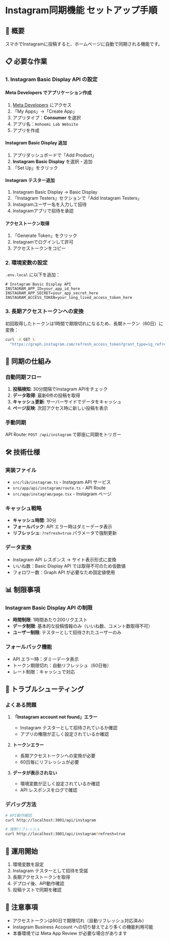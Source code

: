 # Instagram同期機能 セットアップ手順

## 🎯 概要

スマホでInstagramに投稿すると、ホームページに自動で同期される機能です。

## 📋 必要な作業

### 1. Instagram Basic Display API の設定

#### Meta Developers でアプリケーション作成
1. [Meta Developers](https://developers.facebook.com/) にアクセス
2. 「My Apps」→「Create App」
3. アプリタイプ：**Consumer** を選択
4. アプリ名：`Hohoemi Lab Website`
5. アプリを作成

#### Instagram Basic Display 追加
1. アプリダッシュボードで「Add Product」
2. **Instagram Basic Display** を選択・追加
3. 「Set Up」をクリック

#### Instagram テスター追加
1. Instagram Basic Display → Basic Display
2. 「Instagram Testers」セクションで「Add Instagram Testers」
3. Instagramユーザー名を入力して招待
4. Instagramアプリで招待を承認

#### アクセストークン取得
1. 「Generate Token」をクリック
2. Instagramでログインして許可
3. アクセストークンをコピー

### 2. 環境変数の設定

`.env.local` に以下を追加：

```env
# Instagram Basic Display API
INSTAGRAM_APP_ID=your_app_id_here
INSTAGRAM_APP_SECRET=your_app_secret_here  
INSTAGRAM_ACCESS_TOKEN=your_long_lived_access_token_here
```

### 3. 長期アクセストークンへの変換

初回取得したトークンは1時間で期限切れになるため、長期トークン（60日）に変換：

```bash
curl -X GET \
  "https://graph.instagram.com/refresh_access_token?grant_type=ig_refresh_token&access_token={your-short-lived-token}"
```

## 🔄 同期の仕組み

### 自動同期フロー
1. **投稿検知**: 30分間隔でInstagram APIをチェック
2. **データ取得**: 最新6件の投稿を取得
3. **キャッシュ更新**: サーバーサイドでデータをキャッシュ
4. **ページ反映**: 次回アクセス時に新しい投稿を表示

### 手動同期
API Route: `POST /api/instagram` で即座に同期をトリガー

## 🛠️ 技術仕様

### 実装ファイル
- `src/lib/instagram.ts` - Instagram API サービス
- `src/app/api/instagram/route.ts` - API Route
- `src/app/instagram/page.tsx` - Instagram ページ

### キャッシュ戦略
- **キャッシュ時間**: 30分
- **フォールバック**: API エラー時はダミーデータ表示
- **リフレッシュ**: `?refresh=true` パラメータで強制更新

### データ変換
- Instagram API レスポンス → サイト表示形式に変換
- いいね数：Basic Display API では取得不可のため仮数値
- フォロワー数：Graph API が必要なため固定値使用

## 📊 制限事項

### Instagram Basic Display API の制限
- **時間制限**: 1時間あたり200リクエスト
- **データ制限**: 基本的な投稿情報のみ（いいね数、コメント数取得不可）
- **ユーザー制限**: テスターとして招待されたユーザーのみ

### フォールバック機能
- API エラー時：ダミーデータ表示
- トークン期限切れ：自動リフレッシュ（60日毎）
- レート制限：キャッシュで対応

## 🔧 トラブルシューティング

### よくある問題

1. **「Instagram account not found」エラー**
   - Instagram テスターとして招待されているか確認
   - アプリの権限が正しく設定されているか確認

2. **トークンエラー**
   - 長期アクセストークンへの変換が必要
   - 60日毎にリフレッシュが必要

3. **データが表示されない**
   - 環境変数が正しく設定されているか確認
   - API レスポンスをログで確認

### デバッグ方法
```bash
# API動作確認
curl http://localhost:3001/api/instagram

# 強制リフレッシュ
curl http://localhost:3001/api/instagram?refresh=true
```

## 🚀 運用開始

1. 環境変数を設定
2. Instagram テスターとして招待を受諾
3. 長期アクセストークンを取得
4. デプロイ後、API動作確認
5. 投稿テストで同期を確認

## 📝 注意事項

- アクセストークンは60日で期限切れ（自動リフレッシュ対応済み）
- Instagram Business Account への切り替えでより多くの機能利用可能
- 本番環境では Meta App Review が必要な場合があります